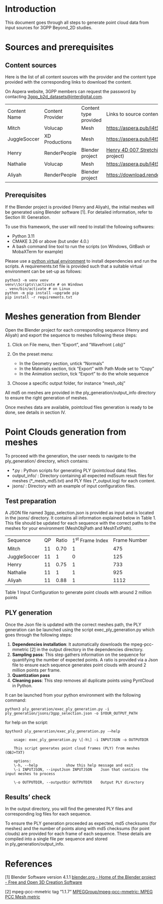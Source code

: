 # Introduction

This document goes through all steps to generate point cloud data from input sources for 3GPP Beyond_2D studies.

# Sources and prerequisites

## Content sources

Here is the list of all content sources with the provider and the content type provided with the corresponding links to download the content.

On Aspera website, 3GPP members can request the password by contacting 3gpp_b2d_datasets@interdigital.com.

|     |     |     |     |
| --- | --- | --- | --- |
| Content Name | Content Provider | Content type provided | Links to source content |
| Mitch | Volucap | Mesh | https://aspera.pub/I4tSQ8k |
| JuggleSoccer | XD Productions | Mesh | https://aspera.pub/I4tSQ8k |
| Henry | RenderPeople | Blender project | [Henry 4D 007 Stretching \| RENDERPEOPLE](https://renderpeople.com/3d-people/henry-4d-007-stretching/) (Please purchase the blender project) |
| Nathalie | Volucap | Mesh | https://aspera.pub/I4tSQ8k |
| Aliyah | RenderPeople | Blender project | https://download.renderpeople.com/free/rp_aliyah_4d_004_dancing_BLD.zip |

## Prerequisites

If the Blender project is provided (Henry and Aliyah), the initial meshes will be generated using Blender software \[1\]. For detailed information, refer to Section III: Generation.

To use this framework, the user will need to install the following softwares:

- Python 3.11
- CMAKE 3.26 or above (but under 4.0.)
- A bash command line tool to run the scripts (on Windows, GitBash or MobaXTerm for example)

Please use a [python virtual environment](https://docs.python.org/3/library/venv.html#creating-virtual-environments) to install dependencies and run the scripts. A requirements.txt file is provided such that a suitable virtual environment can be set-up as follows:

	python3 -m venv venv
	venv\\Scripts\\activate # on Windows
	. venv/bin/activate # on Linux
	python -m pip install –upgrade pip
	pip install -r requirements.txt

# Meshes generation from Blender

Open the Blender project for each corresponding sequence (Henry and Aliyah) and export the sequence to meshes following these steps:

1.  Click on File menu, then “Export”, and “Wavefront (.obj)”
2.  On the preset menu:
	- In the Geometry section, untick “Normals”
	- In the Materials section, tick “Export” with Path Mode set to “Copy”
	- In the Animation section, tick “Export” to do the whole sequence

3.  Choose a specific output folder, for instance “mesh_obj”

All md5 on meshes are provided in the ply_generation/output_info directory to ensure the right generation of meshes.

Once meshes data are available, pointcloud files generation is ready to be done, see details in section IV.

# Point Clouds generation from meshes

To proceed with the generation, the user needs to navigate to the ply_generation/ directory, which contains:

- \*.py : Python scripts for generating PLY (pointcloud data) files.
- output_info/ : Directory containing all expected md5sum result files for meshes (\*\_mesh_md5.txt) and PLY files (\*\_output.log) for each content.
- jsons/ : Directory with an example of input configuration files.

## Test preparation

A JSON file named 3gpp_selection.json is provided as input and is located in the jsons/ directory. It contains all information explained below in Table 1. This file should be updated for each sequence with the correct paths to the meshes for your environment (MeshObjPath and MeshTxtPath).

|     |     |     |     |     |
| --- | --- | --- | --- | --- |
| Sequence | QP  | Ratio | 1<sup>st</sup> Frame Index | Frame Number |
| Mitch | 11  | 0.70 | 1   | 475 |
| JuggleSoccer | 11  | 1   | 0   | 125 |
| Henry | 11  | 0.75 | 1   | 733 |
| Nathalie | 11  | 1   | 1   | 925 |
| Aliyah | 11  | 0.88 | 1   | 1112 |

Table 1 Input Configuration to generate point clouds with around 2 million points

## PLY generation

Once the Json file is updated with the correct meshes path, the PLY generation can be launched using the script exec_ply_generation.py which goes through the following steps:

1.  **Dependencies installation**: It automatically downloads the mpeg-pcc-mmetric \[2\] in the output directory in the dependencies directory.
2.  **Sampling pass**: This step gathers information on the sequence for quantifying the number of expected points. A ratio is provided via a Json file to ensure each sequence generates point clouds with around 2 million points per frame.
3.  **Quantization pass**
4.  **Cleaning pass**: This step removes all duplicate points using PyntCloud in Python.

It can be launched from your python environment with the following command:

	python3 ply_generation/exec_ply_generation.py -i ply_generation/jsons/3gpp_selection.json -o $YOUR_OUTPUT_PATH

for help on the script: 

	$python3 ply_generation/exec_ply_generation.py -–help

		usage: exec_ply_generation.py \[-h\] -i INPUTJSON -o OUTPUTDIR

		This script generates point cloud frames (PLY) from meshes (OBJ+TXT)

		options:
		\-h, --help				show this help message and exit
		\-i INPUTJSON, --inputJson INPUTJSON	Json that contains the input meshes to process

		\-o OUTPUTDIR, --outputDir OUTPUTDIR	Output PLY directory

## Results’ check

In the output directory, you will find the generated PLY files and corresponding log files for each sequence.

To ensure the PLY generation proceeded as expected, md5 checksums (for meshes) and the number of points along with md5 checksums (for point clouds) are provided for each frame of each sequence. These details are compiled into a single file per sequence and stored in ply_generation/output_info.

# References

\[1\] Blender Software version 4.1.1 [blender.org - Home of the Blender project - Free and Open 3D Creation Software](https://www.blender.org/)

\[2\] mpeg-pcc-mmetric tag “1.1.7” [MPEGGroup/mpeg-pcc-mmetric: MPEG PCC Mesh metric](https://github.com/MPEGGroup/mpeg-pcc-mmetric)